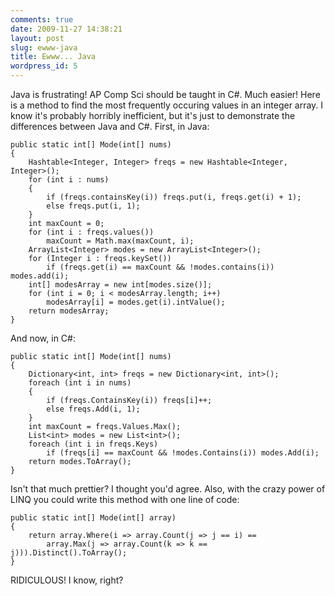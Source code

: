 ```yaml
---
comments: true
date: 2009-11-27 14:38:21
layout: post
slug: ewww-java
title: Ewww... Java
wordpress_id: 5
---
```





Java is frustrating! AP Comp Sci should be taught in C#. Much easier! Here is a method to find the most frequently occuring values in an integer array. I know it's probably horribly inefficient, but it's just to demonstrate the differences between Java and C#. First, in Java:






    
    public static int[] Mode(int[] nums)
    {
        Hashtable<Integer, Integer> freqs = new Hashtable<Integer, Integer>();
        for (int i : nums)
        {
            if (freqs.containsKey(i)) freqs.put(i, freqs.get(i) + 1);
            else freqs.put(i, 1);
        }
        int maxCount = 0;
        for (int i : freqs.values())
            maxCount = Math.max(maxCount, i);
        ArrayList<Integer> modes = new ArrayList<Integer>();
        for (Integer i : freqs.keySet())
            if (freqs.get(i) == maxCount && !modes.contains(i)) modes.add(i);
        int[] modesArray = new int[modes.size()];
        for (int i = 0; i < modesArray.length; i++)
            modesArray[i] = modes.get(i).intValue();
        return modesArray;
    }







And now, in C#:






    
    public static int[] Mode(int[] nums)
    {
        Dictionary<int, int> freqs = new Dictionary<int, int>();
        foreach (int i in nums)
        {
            if (freqs.ContainsKey(i)) freqs[i]++;
            else freqs.Add(i, 1);
        }
        int maxCount = freqs.Values.Max();
        List<int> modes = new List<int>();
        foreach (int i in freqs.Keys)
            if (freqs[i] == maxCount && !modes.Contains(i)) modes.Add(i);
        return modes.ToArray();
    }







Isn't that much prettier? I thought you'd agree. Also, with the crazy power of LINQ you could write this method with one line of code:






    
    public static int[] Mode(int[] array)
    {
        return array.Where(i => array.Count(j => j == i) ==
            array.Max(j => array.Count(k => k == j))).Distinct().ToArray();
    }




RIDICULOUS! I know, right?






